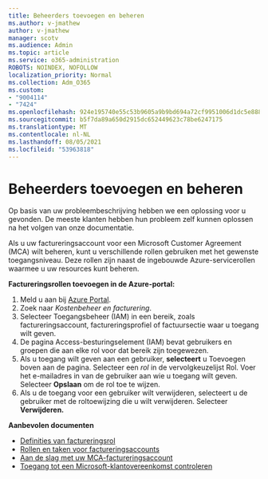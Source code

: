 ```yaml
---
title: Beheerders toevoegen en beheren
ms.author: v-jmathew
author: v-jmathew
manager: scotv
ms.audience: Admin
ms.topic: article
ms.service: o365-administration
ROBOTS: NOINDEX, NOFOLLOW
localization_priority: Normal
ms.collection: Adm_O365
ms.custom:
- "9004114"
- "7424"
ms.openlocfilehash: 924e195740e55c53b9605a9b9bd694a72cf9951006d1dc5e888023cd6e3f9d45
ms.sourcegitcommit: b5f7da89a650d2915dc652449623c78be6247175
ms.translationtype: MT
ms.contentlocale: nl-NL
ms.lasthandoff: 08/05/2021
ms.locfileid: "53963818"
---
```

# <a name="how-to-add-and-manage-admins"></a>Beheerders toevoegen en beheren

Op basis van uw probleembeschrijving hebben we een oplossing voor u gevonden. De meeste klanten hebben hun probleem zelf kunnen oplossen na het volgen van onze documentatie.

Als u uw factureringsaccount voor een Microsoft Customer Agreement (MCA) wilt beheren, kunt u verschillende rollen gebruiken met het gewenste toegangsniveau. Deze rollen zijn naast de ingebouwde Azure-servicerollen waarmee u uw resources kunt beheren.

**Factureringsrollen toevoegen in de Azure-portal:**

1. Meld u aan bij [Azure Portal](https://portal.azure.com/).
2. Zoek naar *Kostenbeheer en facturering*.
3. Selecteer Toegangsbeheer (IAM) in een bereik, zoals factureringsaccount, factureringsprofiel of factuursectie waar u toegang wilt geven.
4. De pagina Access-besturingselement (IAM) bevat gebruikers en groepen die aan elke rol voor dat bereik zijn toegewezen.
5. Als u toegang wilt geven aan een gebruiker, **selecteert** u Toevoegen boven aan de pagina. Selecteer een *rol* in de vervolgkeuzelijst Rol. Voer het e-mailadres in van de gebruiker aan wie u toegang wilt geven. Selecteer **Opslaan** om de rol toe te wijzen.
6. Als u de toegang voor een gebruiker wilt verwijderen, selecteert u de gebruiker met de roltoewijzing die u wilt verwijderen. Selecteer **Verwijderen.**

**Aanbevolen documenten**

- [Definities van factureringsrol](https://docs.microsoft.com/azure/cost-management-billing/manage/understand-mca-roles)
- [Rollen en taken voor factureringsaccounts](https://docs.microsoft.com/azure/cost-management-billing/manage/understand-mca-roles#billing-account-roles-and-tasks)
- [Aan de slag met uw MCA-factureringsaccount](https://docs.microsoft.com/azure/cost-management-billing/understand/mca-overview)
- [Toegang tot een Microsoft-klantovereenkomst controleren](https://docs.microsoft.com/azure/cost-management-billing/manage/change-credit-card?WT.mc_id=Portal-Microsoft_Azure_Support%22%20%5Cl%20%22manage-credit-cards-for-a-microsoft-customer-agreement%22%20%5Ct%20%22_blank#check-the-type-of-your-account)
